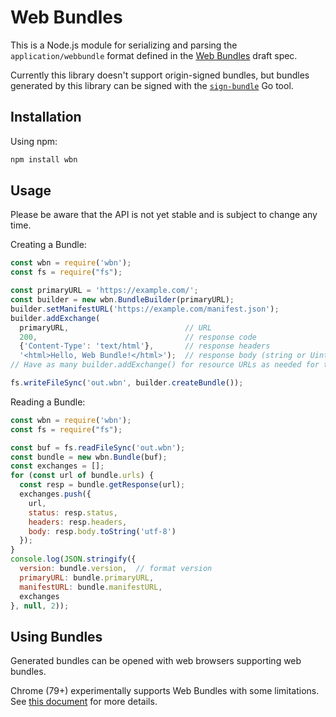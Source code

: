 # Web Bundles
This is a Node.js module for serializing and parsing the `application/webbundle`
format defined in the [Web
Bundles](https://wicg.github.io/webpackage/draft-yasskin-wpack-bundled-exchanges.html)
draft spec.

Currently this library doesn't support origin-signed bundles, but bundles generated by this library can be signed with the [`sign-bundle`](https://github.com/WICG/webpackage/tree/master/go/bundle#sign-bundle) Go tool.

## Installation
Using npm:
```bash
npm install wbn
```

## Usage
Please be aware that the API is not yet stable and is subject to change any time.

Creating a Bundle:
```javascript
const wbn = require('wbn');
const fs = require("fs");

const primaryURL = 'https://example.com/';
const builder = new wbn.BundleBuilder(primaryURL);
builder.setManifestURL('https://example.com/manifest.json');
builder.addExchange(
  primaryURL,                          // URL
  200,                                 // response code
  {'Content-Type': 'text/html'},       // response headers
  '<html>Hello, Web Bundle!</html>');  // response body (string or Uint8Array)
// Have as many builder.addExchange() for resource URLs as needed for the package.

fs.writeFileSync('out.wbn', builder.createBundle());
```

Reading a Bundle:
```javascript
const wbn = require('wbn');
const fs = require("fs");

const buf = fs.readFileSync('out.wbn');
const bundle = new wbn.Bundle(buf);
const exchanges = [];
for (const url of bundle.urls) {
  const resp = bundle.getResponse(url);
  exchanges.push({
    url,
    status: resp.status,
    headers: resp.headers,
    body: resp.body.toString('utf-8')
  });
}
console.log(JSON.stringify({
  version: bundle.version,  // format version
  primaryURL: bundle.primaryURL,
  manifestURL: bundle.manifestURL,
  exchanges
}, null, 2));
```

## Using Bundles
Generated bundles can be opened with web browsers supporting web bundles.

Chrome (79+) experimentally supports Web Bundles with some limitations. See [this document](https://chromium.googlesource.com/chromium/src/+/refs/heads/master/content/browser/web_package/using_web_bundles.md) for more details.
